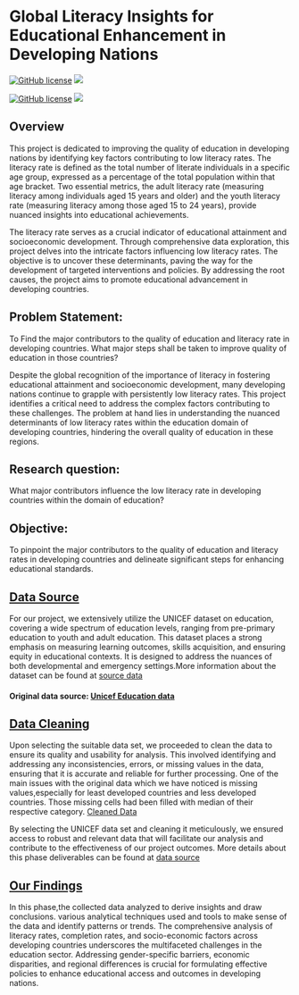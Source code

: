 # Global Literacy Insights for Educational Enhancement in Developing Nations

<a href="https://github.com/djeada/Data-Structures/blob/master/LICENSE"><img alt="GitHub license" src="https://img.shields.io/github/license/djeada/Data-Structures"></a>
<a href=""><img src="https://img.shields.io/badge/contributions-welcome-brightgreen.svg?style=flat"></a>

<a href="https://github.com/djeada/Data-Structures/blob/master/LICENSE"><img alt="GitHub license" src="https://img.shields.io/github/license/djeada/Data-Structures"></a>
<a href=""><img src="https://img.shields.io/badge/contributions-welcome-brightgreen.svg?style=flat"></a>

## Overview

This project is dedicated to improving the quality of education in developing nations by identifying key factors contributing to low literacy rates. The literacy rate is defined as the total number of literate individuals in a specific age group, expressed as a percentage of the total population within that age bracket. Two essential metrics, the adult literacy rate (measuring literacy among individuals aged 15 years and older) and the youth literacy rate (measuring literacy among those aged 15 to 24 years), provide nuanced insights into educational achievements.

The literacy rate serves as a crucial indicator of educational attainment and socioeconomic development. Through comprehensive data exploration, this project delves into the intricate factors influencing low literacy rates. The objective is to uncover these determinants, paving the way for the development of targeted interventions and policies. By addressing the root causes, the project aims to promote educational advancement in developing countries.

## Problem Statement:

To Find the major contributors to the quality of education and literacy rate in developing countries. What major steps shall be taken to improve quality of education in those countries?

Despite the global recognition of the importance of literacy in fostering educational attainment and socioeconomic development, many developing nations continue to grapple with persistently low literacy rates. This project identifies a critical need to address the complex factors contributing to these challenges. The problem at hand lies in understanding the nuanced determinants of low literacy rates within the education domain of developing countries, hindering the overall quality of education in these regions.

## Research question:

What major contributors influence the low literacy rate in developing countries within the domain of education?

## Objective:

To pinpoint the major contributors to the quality of education and literacy rates in developing countries and delineate significant steps for enhancing educational standards.

<h2><a href="/data_source/">Data Source</a></h2>

For our project, we extensively utilize the UNICEF dataset on education, covering a wide spectrum of education levels, ranging from pre-primary education to youth and adult education. This dataset places a strong emphasis on measuring learning outcomes, skills acquisition, and ensuring equity in educational contexts. It is designed to address the nuances of both developmental and emergency settings.More information about the dataset can be found at <a href="/data_source/raw_data/" target="_blank">source data</a>

#### Original data source: <a href="https://data.unicef.org/topic/education/overview/" target="_blank">Unicef Education data</a>

<h2><a href="/data_source/cleaning_progress/">Data Cleaning</a></h2>

Upon selecting the suitable data set, we proceeded to clean the data to ensure its quality and usability for analysis. This involved identifying and addressing any inconsistencies, errors, or missing values in the data, ensuring that it is accurate and reliable for further processing. One of the main issues with the original data which we have noticed is missing values,especially for least developed countries and less developed countries. Those missing cells had been filled with median of their respective category.
<a href="/data_source/cleaned_data/" target="_blank">Cleaned Data</a>

By selecting the UNICEF data set and cleaning it meticulously, we ensured access to robust and relevant data that will facilitate our analysis and contribute to the effectiveness of our project outcomes. More details about this phase deliverables can be found at <a href="./data_source/cleaning_progress/" target="_blank">data source</a>

<h2><a href="/analysis/">Our Findings</a></h2>
In this phase,the collected data analyzed to derive insights and draw conclusions. various analytical techniques used  and tools to make sense of the data and identify patterns or trends.
The comprehensive analysis of literacy rates, completion rates, and socio-economic factors across developing countries underscores the multifaceted challenges in the education sector. Addressing gender-specific barriers, economic disparities, and regional differences is crucial for formulating effective policies to enhance educational access and outcomes in developing nations.

